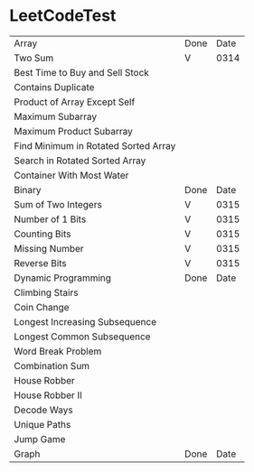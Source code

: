 # LeetCodeTest

<table>
    <tr>
        <td>Array</td> <td>Done</td> <td>Date</td>
    </tr>
    <tr>
        <td url="https://leetcode.com/problems/two-sum/">Two Sum</td> <td>V</td>  <td>0314</td>
    </tr>
    <tr>
        <td>Best Time to Buy and Sell Stock</td><td></td>  <td></td>
    </tr>
    <tr>
        <td>Contains Duplicate</td><td></td>  <td></td>
    </tr>
    <tr>
        <td>Product of Array Except Self</td><td></td>  <td></td>
    </tr>
    <tr>
        <td>Maximum Subarray </td><td></td>  <td></td>
    </tr>
    <tr>
        <td>Maximum Product Subarray</td><td></td>  <td></td>
    </tr>
    <tr>
        <td>Find Minimum in Rotated Sorted Array</td><td></td>  <td></td>
    </tr>
    <tr>
        <td>Search in Rotated Sorted Array</td><td></td>  <td></td>
    </tr>
    <tr>
        <td>Container With Most Water</td><td></td>  <td></td>
    </tr>
    <tr>
        <td>Binary</td> <td>Done</td>  <td>Date</td>
    </tr>
    <tr>
        <td>Sum of Two Integers</td> <td>V</td>  <td>0315</td>
    </tr>
    <tr>
        <td>Number of 1 Bits</td> <td>V</td>  <td>0315</td>
    </tr>
    <tr>
        <td>Counting Bits</td> <td>V</td>  <td>0315</td>
    </tr>
    <tr>
        <td>Missing Number</td> <td>V</td>  <td>0315</td>
    </tr>
    <tr>
        <td>Reverse Bits</td> <td>V</td>  <td>0315</td>
    </tr>
    <tr>
        <td>Dynamic Programming</td> <td>Done</td>  <td>Date</td>
    </tr>
    <tr>
        <td>Climbing Stairs</td> <td></td>  <td></td>
    </tr>
    <tr>
        <td>Coin Change</td> <td></td>  <td></td>
    </tr>
    <tr>
        <td>Longest Increasing Subsequence</td> <td></td>  <td></td>
    </tr>
    <tr>
        <td>Longest Common Subsequence</td> <td></td>  <td></td>
    </tr>
    <tr>
        <td>Word Break Problem</td> <td></td>  <td></td>
    </tr>
    <tr>
        <td>Combination Sum</td> <td></td>  <td></td>
    </tr>
    <tr>
        <td>House Robber</td> <td></td>  <td></td>
    </tr>
    <tr>
        <td>House Robber II</td> <td></td>  <td></td>
    </tr>
    <tr>
        <td>Decode Ways</td> <td></td>  <td></td>
    </tr>
    <tr>
        <td>Unique Paths</td> <td></td>  <td></td>
    </tr>
    <tr>
        <td>Jump Game</td> <td></td>  <td></td>
    </tr>
    <tr>
        <td>Graph</td> <td>Done</td>  <td>Date</td>
    </tr>
    
</table>





